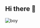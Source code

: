 ## Hi there 👋
![boy](https://github.com/user-attachments/assets/0ae9d690-6955-4b1c-96c3-c532e269db1d)
